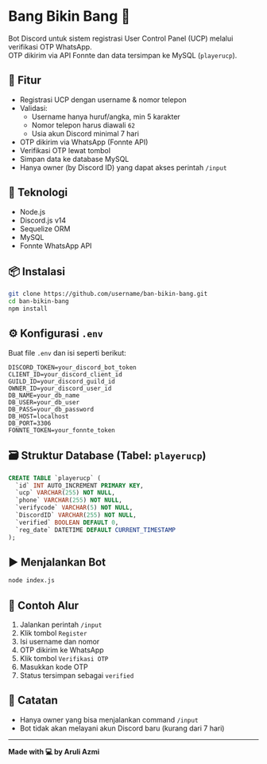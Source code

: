 
# Bang Bikin Bang 🚫

Bot Discord untuk sistem registrasi User Control Panel (UCP) melalui verifikasi OTP WhatsApp.  
OTP dikirim via API Fonnte dan data tersimpan ke MySQL (`playerucp`).

## 🚀 Fitur

- Registrasi UCP dengan username & nomor telepon
- Validasi:
  - Username hanya huruf/angka, min 5 karakter
  - Nomor telepon harus diawali `62`
  - Usia akun Discord minimal 7 hari
- OTP dikirim via WhatsApp (Fonnte API)
- Verifikasi OTP lewat tombol
- Simpan data ke database MySQL
- Hanya owner (by Discord ID) yang dapat akses perintah `/input`

## 🧪 Teknologi

- Node.js
- Discord.js v14
- Sequelize ORM
- MySQL
- Fonnte WhatsApp API

## 📦 Instalasi

```bash
git clone https://github.com/username/ban-bikin-bang.git
cd ban-bikin-bang
npm install
```

## ⚙️ Konfigurasi `.env`

Buat file `.env` dan isi seperti berikut:

```env
DISCORD_TOKEN=your_discord_bot_token
CLIENT_ID=your_discord_client_id
GUILD_ID=your_discord_guild_id
OWNER_ID=your_discord_user_id
DB_NAME=your_db_name
DB_USER=your_db_user
DB_PASS=your_db_password
DB_HOST=localhost
DB_PORT=3306
FONNTE_TOKEN=your_fonnte_token
```

## 🗃️ Struktur Database (Tabel: `playerucp`)

```sql
CREATE TABLE `playerucp` (
  `id` INT AUTO_INCREMENT PRIMARY KEY,
  `ucp` VARCHAR(255) NOT NULL,
  `phone` VARCHAR(255) NOT NULL,
  `verifycode` VARCHAR(5) NOT NULL,
  `DiscordID` VARCHAR(255) NOT NULL,
  `verified` BOOLEAN DEFAULT 0,
  `reg_date` DATETIME DEFAULT CURRENT_TIMESTAMP
);
```

## ▶️ Menjalankan Bot

```bash
node index.js
```

## 💬 Contoh Alur

1. Jalankan perintah `/input`
2. Klik tombol `Register`
3. Isi username dan nomor
4. OTP dikirim ke WhatsApp
5. Klik tombol `Verifikasi OTP`
6. Masukkan kode OTP
7. Status tersimpan sebagai `verified`

## 📌 Catatan

- Hanya owner yang bisa menjalankan command `/input`
- Bot tidak akan melayani akun Discord baru (kurang dari 7 hari)

---

**Made with 💻 by Aruli Azmi**
